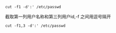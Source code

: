 
```
cut -f1 -d':' /etc/passwd
```
截取第一列用户名称和第三列用户id,-f 之间用逗号隔开 
```
cut -f1,3 -d':' /etc/passwd
```
